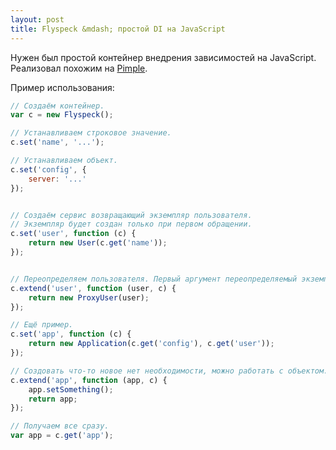 ```yaml
---
layout: post
title: Flyspeck &mdash; простой DI на JavaScript
---
```

Нужен был простой контейнер внедрения зависимостей на JavaScript. Реализовал похожим на [Pimple](http://pimple.sensiolabs.org/).

<script src="https://gist.github.com/elfet/11349215.js"></script>

Пример использования:

~~~ javascript
// Создаём контейнер.
var c = new Flyspeck();

// Устанавливаем строковое значение.
c.set('name', '...');

// Устанавливаем объект.
c.set('config', {
    server: '...'
});


// Создаём сервис возвращающий экземпляр пользователя.
// Экземпляр будет создан только при первом обращении.
c.set('user', function (c) {
    return new User(c.get('name'));
});


// Переопределяем пользователя. Первый аргумент переопределяемый экземпляр, второй - контейнер.
c.extend('user', function (user, c) {
    return new ProxyUser(user);
});

// Ещё пример.
c.set('app', function (c) {
    return new Application(c.get('config'), c.get('user'));
});

// Создовать что-то новое нет необходимости, можно работать с объектом.
c.extend('app', function (app, c) {
    app.setSomething();
    return app;
});

// Получаем все сразу.
var app = c.get('app');
~~~
<!--more-->
